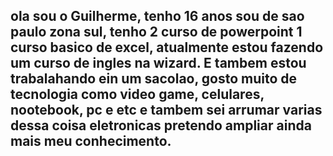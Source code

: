 ## ola sou o Guilherme, tenho 16 anos sou de sao paulo zona sul, tenho 2 curso de powerpoint 1 curso basico de excel, atualmente estou fazendo um curso de ingles na wizard. E tambem estou trabalahando ein um sacolao, gosto muito de tecnologia como video game, celulares, nootebook, pc e etc e tambem sei arrumar varias dessa coisa eletronicas pretendo ampliar ainda mais meu conhecimento.
